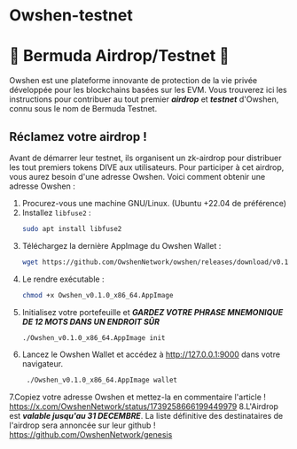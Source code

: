 # Owshen-testnet
# 🔺  Bermuda Airdrop/Testnet 🔺

Owshen est une plateforme innovante de protection de la vie privée développée pour les blockchains basées sur les EVM. Vous trouverez ici les instructions pour contribuer au tout premier ***airdrop*** et ***testnet*** d'Owshen, connu sous le nom de Bermuda Testnet.

## Réclamez votre airdrop !

Avant de démarrer leur testnet, ils organisent un zk-airdrop pour distribuer les tout premiers tokens DIVE aux utilisateurs. Pour participer à cet airdrop, vous aurez besoin d'une adresse Owshen. Voici comment obtenir une adresse Owshen :
1. Procurez-vous une machine GNU/Linux. (Ubuntu +22.04 de préférence)
2. Installez `libfuse2` :
    ```bash
    sudo apt install libfuse2
    ```
4. Téléchargez la dernière AppImage du Owshen Wallet :
    ```bash
    wget https://github.com/OwshenNetwork/owshen/releases/download/v0.1.0/Owshen_v0.1.0_x86_64.AppImage
    ```
4. Le rendre exécutable :
    ```bash
    chmod +x Owshen_v0.1.0_x86_64.AppImage
   ```
5. Initialisez votre portefeuille et ***GARDEZ VOTRE PHRASE MNEMONIQUE DE 12 MOTS DANS UN ENDROIT SÛR***
    ```bash
    ./Owshen_v0.1.0_x86_64.AppImage init
    ```
6. Lancez le Owshen Wallet et accédez à http://127.0.0.1:9000 dans votre navigateur.
   ```bash
    ./Owshen_v0.1.0_x86_64.AppImage wallet
    ```
7.Copiez votre adresse Owshen et mettez-la en commentaire l'article ! https://x.com/OwshenNetwork/status/1739258666199449979
8.L'Airdrop est ***valable jusqu'au 31 DECEMBRE***. La liste définitive des destinataires de l'airdrop sera annoncée sur leur github ! https://github.com/OwshenNetwork/genesis
